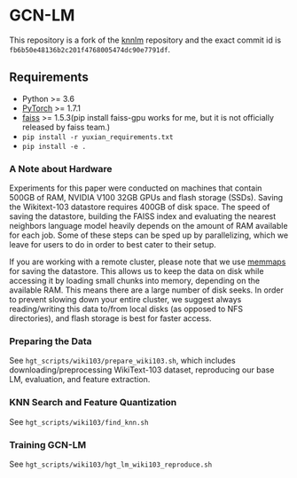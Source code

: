 # GCN-LM

This repository is a fork of the [knnlm](https://github.com/urvashik/knnlm) repository and the exact commit id is `fb6b50e48136b2c201f4768005474dc90e7791df`.

## Requirements
* Python >= 3.6
* [PyTorch](https://pytorch.org/) >= 1.7.1
* [faiss](https://github.com/facebookresearch/faiss/blob/master/INSTALL.md) >= 1.5.3(pip install faiss-gpu works for me, but it is not officially released by faiss team.)
* `pip install -r yuxian_requirements.txt`
* `pip install -e .`

### A Note about Hardware

Experiments for this paper were conducted on machines that contain 500GB of RAM, NVIDIA V100 32GB GPUs and flash storage (SSDs). Saving the Wikitext-103 datastore requires 400GB of disk space. The speed of saving the datastore, building the FAISS index and evaluating the nearest neighbors language model heavily depends on the amount of RAM available for each job. Some of these steps can be sped up by parallelizing, which we leave for users to do in order to best cater to their setup.

If you are working with a remote cluster, please note that we use [memmaps](https://numpy.org/doc/1.18/reference/generated/numpy.memmap.html) for saving the datastore. This allows us to keep the data on disk while accessing it by loading small chunks into memory, depending on the available RAM. This means there are a large number of disk seeks. In order to prevent slowing down your entire cluster, we suggest always reading/writing this data to/from local disks (as opposed to NFS directories), and flash storage is best for faster access.

### Preparing the Data
See `hgt_scripts/wiki103/prepare_wiki103.sh`, which includes downloading/preprocessing WikiText-103 dataset, reproducing our base LM, evaluation, and feature extraction.

### KNN Search and Feature Quantization

See `hgt_scripts/wiki103/find_knn.sh`

### Training GCN-LM
See `hgt_scripts/wiki103/hgt_lm_wiki103_reproduce.sh`
